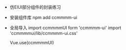 - 仿ElUI部分组件的封装练习


- 安装组件库
    npm add ccmmmm-ui

- 全局导入
    import ccmmmmUI form 'ccmmmm-ui'
    import 'ccmmmmui/lib/ccmmmm-ui.css'

    Vue.use(ccmmmmUI)